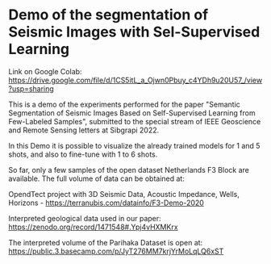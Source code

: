 
# Demo of the segmentation of Seismic Images with Sel-Supervised Learning

Link on Google Colab: https://drive.google.com/file/d/1CS5itL_a_Ojwn0Pbuy_c4YDh9u20U57_/view?usp=sharing

This is a demo of the experiments performed for the paper "Semantic Segmentation of Seismic Images Based on Self-Supervised Learning from Few-Labeled Samples", submitted to the special stream of IEEE Geoscience and Remote Sensing letters at Sibgrapi 2022.

In this Demo it is possible to visualize the already trained models for 1 and 5 shots, and also to fine-tune with 1 to 6 shots. 

So far, only a few samples of the open dataset Netherlands F3 Block are available. The full volume of data can be obtained at:

OpendTect project with 3D Seismic Data, Acoustic Impedance, Wells, Horizons - https://terranubis.com/datainfo/F3-Demo-2020

Interpreted geological data used in our paper: https://zenodo.org/record/1471548#.Ypj4vHXMKrx 


The interpreted volume of the Parihaka Dataset is open at: https://public.3.basecamp.com/p/JyT276MM7krjYrMoLqLQ6xST
